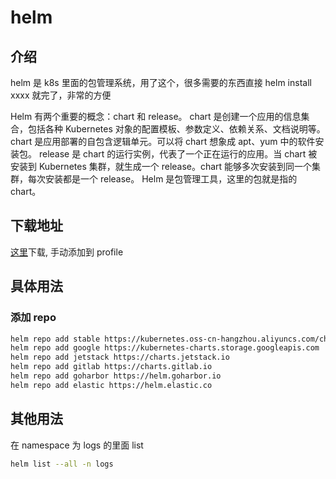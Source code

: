# helm

## 介绍

helm 是 k8s 里面的包管理系统，用了这个，很多需要的东西直接 helm install xxxx 就完了，非常的方便

Helm 有两个重要的概念：chart 和 release。
chart 是创建一个应用的信息集合，包括各种 Kubernetes 对象的配置模板、参数定义、依赖关系、文档说明等。chart 是应用部署的自包含逻辑单元。可以将 chart 想象成 apt、yum 中的软件安装包。
release 是 chart 的运行实例，代表了一个正在运行的应用。当 chart 被安装到 Kubernetes 集群，就生成一个 release。chart 能够多次安装到同一个集群，每次安装都是一个 release。
Helm 是包管理工具，这里的包就是指的 chart。

## 下载地址

[这里](https://github.com/helm/helm/releases)下载, 手动添加到 profile

## 具体用法

### 添加 repo

```bash
helm repo add stable https://kubernetes.oss-cn-hangzhou.aliyuncs.com/charts
helm repo add google https://kubernetes-charts.storage.googleapis.com
helm repo add jetstack https://charts.jetstack.io
helm repo add gitlab https://charts.gitlab.io
helm repo add goharbor https://helm.goharbor.io
helm repo add elastic https://helm.elastic.co
```

## 其他用法

在 namespace 为 logs 的里面 list

```bash
helm list --all -n logs
```
